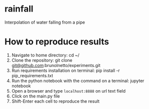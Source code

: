 # rainfall

Interpolation of water falling from a pipe 

# How to reproduce results

1) Navigate to home directory: cd ~/
2) Clone the repository: git clone git@github.com:brunolnetto/experiments.git
3) Run requirements installation on terminal: pip install -r pip_requirements.txt
4) Run the python notebook with the command on a terminal: jupyter notebook
5) Open a browser and type ```localhost:8888``` on url text field
6) Click on the main.py file
7) Shift-Enter each cell to reproduce the result
